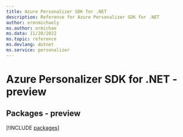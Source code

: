 ```yaml
---
title: Azure Personalizer SDK for .NET
description: Reference for Azure Personalizer SDK for .NET
author: orenmichaely
ms.author: ormichae
ms.data: 11/28/2022
ms.topic: reference
ms.devlang: dotnet
ms.service: personalizer
---
```

# Azure Personalizer SDK for .NET - preview
## Packages - preview
[!INCLUDE [packages](personalizer-index.md)]